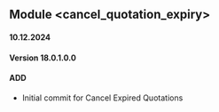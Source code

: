 ## Module <cancel_quotation_expiry>

#### 10.12.2024
#### Version 18.0.1.0.0
#### ADD

- Initial commit for Cancel Expired Quotations

